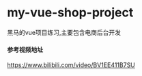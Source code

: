 # my-vue-shop-project
黑马的vue项目练习,主要包含电商后台开发

#### 参考视频地址
https://www.bilibili.com/video/BV1EE411B7SU

